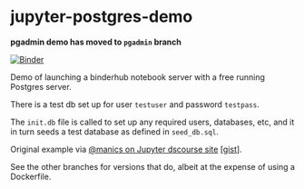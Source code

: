 # jupyter-postgres-demo

**pgadmin demo has moved to `pgadmin` branch**

[![Binder](https://mybinder.org/badge_logo.svg)](https://mybinder.org/v2/gh/psychemedia/jupyter-postgres-demo/server-proxy)

Demo of launching a binderhub notebook server with a free running Postgres server.

There is a test db set up for user `testuser` and password `testpass`.



The `init.db` file is called to set up any required users, databases, etc, and it in turn seeds a test database as defined in `seed_db.sql`.


Original example via [@manics on Jupyter dscourse site](https://discourse.jupyter.org/t/running-arbitrary-services-alongside-jupyter-notebooks-in-binderhub/299/10?u=psychemedia) [[gist](https://gist.github.com/manics/e1392b4368cff1b92c362f121215ce84)].

See the other branches for versions that do, albeit at the expense of using a Dockerfile.


